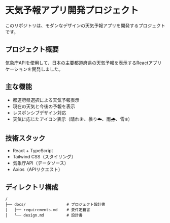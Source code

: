# 天気予報アプリ開発プロジェクト

このリポジトリは、モダンなデザインの天気予報アプリを開発するプロジェクトです。

## プロジェクト概要

気象庁APIを使用して、日本の主要都道府県の天気予報を表示するReactアプリケーションを開発しました。

## 主な機能

- 都道府県選択による天気予報表示
- 現在の天気と今後の予報を表示
- レスポンシブデザイン対応
- 天気に応じたアイコン表示（晴れ☀️、曇り☁️、雨🌧️、雪❄️）

## 技術スタック

- React + TypeScript
- Tailwind CSS（スタイリング）
- 気象庁API（データソース）
- Axios（APIリクエスト）

## ディレクトリ構成

```
/
├── docs/                  # プロジェクト設計書
│   ├── requirements.md    # 要件定義書
│   └── design.md          # 設計書
└── weather-app/           # アプリケーションコード
    ├── src/               # ソースコード
    │   ├── components/    # UIコンポーネント
    │   ├── hooks/         # カスタムフック
    │   ├── types/         # 型定義
    │   ├── App.tsx        # メインコンポーネント
    │   └── index.tsx      # エントリーポイント
    └── README.md          # アプリケーションの詳細説明
```

## 実装の特徴

- カスタムフックを使用したAPI通信の分離
- useCallbackとuseMemoによるパフォーマンス最適化
- 依存配列の適切な管理によるレンダリング問題の解決
- TypeScriptによる型安全性の確保
- Tailwind CSSによるモダンなUIデザイン

## 使い方

アプリケーションの詳細な使い方は [weather-app/README.md](weather-app/README.md) を参照してください。

## 開発プロセス

1. 要件定義書の作成
2. 設計書の作成
3. プロジェクト構造の設計
4. コンポーネント実装
5. API連携
6. スタイリング
7. テスト・デバッグ

